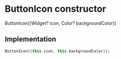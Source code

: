 


# ButtonIcon constructor







ButtonIcon({Widget? icon, Color? backgroundColor})





## Implementation

```dart
ButtonIcon({this.icon, this.backgroundColor});
```







